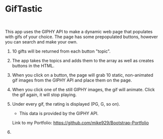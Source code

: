 # GifTastic

<br>

This app uses the GIPHY API to make a dynamic web page that populates with gifs of your choice.  The page has some prepopulated buttons, however you can search and make your own.

1.  10 gifts will be returned from each button "topic".

2. The app takes the topics and adds them to the array as well as creates buttons in the HTML.
  
3. When you click on a button, the page will grab 10 static, non-animated gif images from the GIPHY API and place them on the page.

4. When you click one of the still GIPHY images, the gif will animate. Click the gif again, it will stop playing.

5. Under every gif, the rating is displayed (PG, G, so on).
   * This data is provided by the GIPHY API.

   
   Link to my Portfolio:
   https://github.com/mike929/Bootstrap-Portfolio
1. <a href="https://github.com/mike929/Bootstrap-Portfolio"></a>

<br>